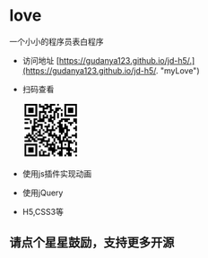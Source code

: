 # love
一个小小的程序员表白程序
- 访问地址 [https://gudanya123.github.io/jd-h5/.](https://gudanya123.github.io/jd-h5/. "myLove")

- 扫码查看
	
	<img alt="logo" src="https://github.com/gudanya123/jd-h5/blob/master/example.png" width="100" max-width="100%">
	
	
- 使用js插件实现动画
- 使用jQuery
- H5,CSS3等


## 请点个星星鼓励，支持更多开源

